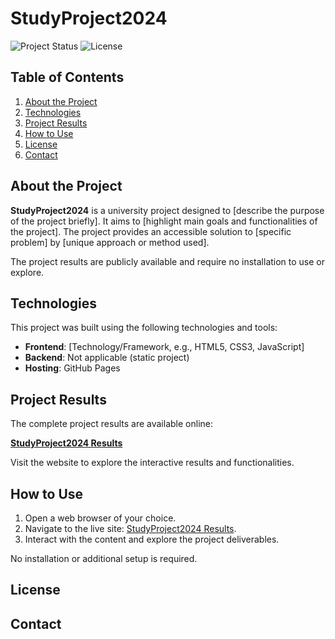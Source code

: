 # StudyProject2024

![Project Status](https://img.shields.io/badge/Status-Active-brightgreen)
![License](https://img.shields.io/badge/License-MIT-blue)

## Table of Contents

1. [About the Project](#about-the-project)
2. [Technologies](#technologies)
3. [Project Results](#project-results)
4. [How to Use](#how-to-use)
5. [License](#license)
6. [Contact](#contact)

## About the Project

**StudyProject2024** is a university project designed to [describe the purpose of the project briefly]. It aims to [highlight main goals and functionalities of the project]. The project provides an accessible solution to [specific problem] by [unique approach or method used].

The project results are publicly available and require no installation to use or explore.

## Technologies

This project was built using the following technologies and tools:

- **Frontend**: [Technology/Framework, e.g., HTML5, CSS3, JavaScript]
- **Backend**: Not applicable (static project)
- **Hosting**: GitHub Pages

## Project Results

The complete project results are available online:

[ **StudyProject2024 Results**](https://tkrumrei.github.io/StudyProject2024/)

Visit the website to explore the interactive results and functionalities.

## How to Use

1. Open a web browser of your choice.
2. Navigate to the live site: [StudyProject2024 Results](https://tkrumrei.github.io/StudyProject2024/).
3. Interact with the content and explore the project deliverables.

No installation or additional setup is required.

## License



## Contact

